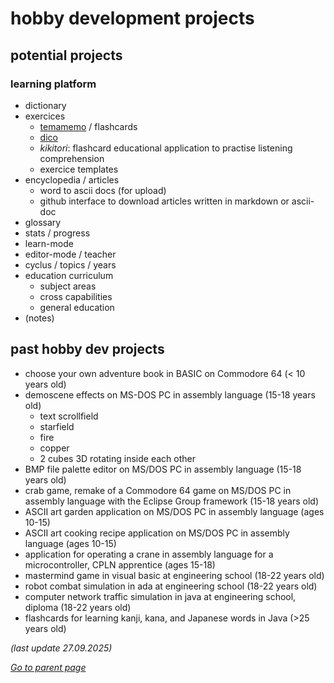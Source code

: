 # hobby development projects

## potential projects

### learning platform

* dictionary
* exercices
  * [temamemo](https://github.com/morarupasukaru/temamemo) / flashcards
  * [dico](https://github.com/morarupasukaru/dico)
  * *kikitori*: flashcard educational application to practise listening comprehension
  * exercice templates
* encyclopedia / articles
  * word to ascii docs (for upload)
  * github interface to download articles written in markdown or ascii-doc
* glossary
* stats / progress
* learn-mode
* editor-mode / teacher
* cyclus / topics / years
* education curriculum
  * subject areas
  * cross capabilities
  * general education 
* (notes)

## past hobby dev projects
* choose your own adventure book in BASIC on Commodore 64 (< 10 years old)
* demoscene effects on MS-DOS PC in assembly language (15-18 years old)
  * text scrollfield
  * starfield
  * fire
  * copper
  * 2 cubes 3D rotating inside each other
* BMP file palette editor on MS/DOS PC in assembly language (15-18 years old)
* crab game, remake of a Commodore 64 game on MS/DOS PC in assembly language with the Eclipse Group framework (15-18 years old)
* ASCII art garden application on MS/DOS PC in assembly language (ages 10-15)
* ASCII art cooking recipe application on MS/DOS PC in assembly language (ages 10-15)
* application for operating a crane in assembly language for a microcontroller, CPLN apprentice (ages 15-18)
* mastermind game in visual basic at engineering school (18-22 years old)
* robot combat simulation in ada at engineering school (18-22 years old)
* computer network traffic simulation in java at engineering school, diploma (18-22 years old)
* flashcards for learning kanji, kana, and Japanese words in Java (>25 years old)

_(last update 27.09.2025)_

[*Go to parent page*](../README.md)


